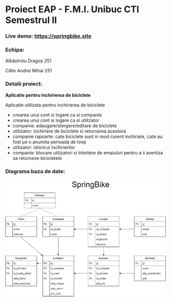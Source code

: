 # Proiect EAP - F.M.I. Unibuc CTI Semestrul II

### Live demo: https://springbike.site

### Echipa:

Albăstroiu Dragoș 251

Călin Andrei Mihai 251

### Detalii proiect:

**Aplicatie pentru inchirierea de biciclete**

Aplicatie utilizata pentru inchirierea de biciclete

* crearea unui cont si logare ca si companie
* crearea unui cont si logare ca si utilizator
* companie: adaugare/stergere/editare de biciclete
* utilizator: inchiriere de biciclete si returnarea acestora
* companie rapoarte: cate biciclete sunt in mod curent inchiriate, cate au fost pe o anumita perioada de timp
* utilizator: istoricul inchirierilor
* companie: blocare utilizatori si trimitere de emaiuluri pentru a ii avertiza sa returneze bicicletele

### Diagrama baza de date:

![database](database.png)